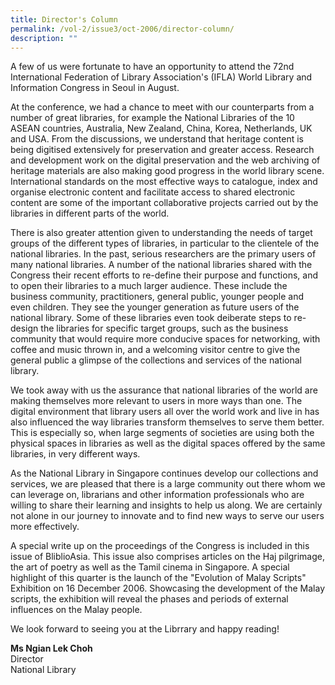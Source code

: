 ```yaml
---
title: Director's Column
permalink: /vol-2/issue3/oct-2006/director-column/
description: ""
---
```

A few of us were fortunate to have an opportunity to attend the 72nd International Federation of Library Association's (IFLA) World Library and Information Congress in Seoul in August.

At the conference, we had a chance to meet with our counterparts from a number of great libraries, for example the National Libraries of the 10 ASEAN countries, Australia, New Zealand, China, Korea, Netherlands, UK and USA. From the discussions, we understand that heritage content is being digitised extensively for preservation and greater access. Research and development work on the digital preservation and the web archiving of heritage materials are also making good progress in the world library scene. International standards on the most effective ways to catalogue, index and organise electronic content and facilitate access to shared electronic content are some of the important collaborative projects carried out by the libraries in different parts of the world.

There is also greater attention given to understanding the needs of target groups of the different types of libraries, in particular to the clientele of the national libraries. In the past, serious researchers are the primary users of many national libraries. A number of the national libraries shared with the Congress their recent efforts to re-define their purpose and functions, and to open their libraries to a much larger audience. These include the business community, practitioners, general public, younger people and even children. They see the younger generation as future users of the national library. Some of these libraries even took deiberate steps to re-design the libraries for specific target groups, such as the business community that would require more conducive spaces for networking, with coffee and music thrown in, and a welcoming visitor centre to give the general public a glimpse of the collections and services of the national library.

We took away with us the assurance that national libraries of the world are making  themselves more relevant to users in more ways than one. The digital environment that library users all over the world work and live in has also influenced the way libraries transform themselves to serve them better. This is especially so, when large segments of societies are using both the physical spaces in libraries as well as the digital spaces offered by the same libraries, in very different ways.

As the National Library in Singapore continues develop our collections and services, we are pleased that there is a large community out there whom we can leverage on, librarians and other information professionals who are willing to share their learning and insights to help us along. We are certainly not alone in our journey to innovate and to find new ways to serve our users more effectively.

A special write up on the proceedings of the Congress is included in this issue of BliblioAsia. This issue also comprises articles on the Haj pilgrimage, the art of poetry as well as the Tamil cinema in Singapore. A special highlight of this quarter is the launch of the "Evolution of Malay Scripts" Exhibition on 16 December 2006. Showcasing the development of the Malay scripts, the exhibition will reveal the phases and periods of external influences on the Malay people.

We look forward to seeing you at the Librrary and happy reading!

<b>Ms Ngian Lek Choh</b><br> 
Director<br> 
National Library



